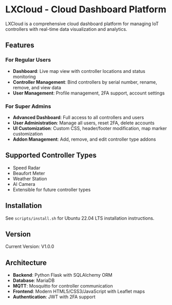 # LXCloud - Cloud Dashboard Platform

LXCloud is a comprehensive cloud dashboard platform for managing IoT controllers with real-time data visualization and analytics.

## Features

### For Regular Users
- **Dashboard**: Live map view with controller locations and status monitoring
- **Controller Management**: Bind controllers by serial number, rename, remove, and view data
- **User Management**: Profile management, 2FA support, account settings

### For Super Admins
- **Advanced Dashboard**: Full access to all controllers and users
- **User Administration**: Manage all users, reset 2FA, delete accounts
- **UI Customization**: Custom CSS, header/footer modification, map marker customization
- **Addon Management**: Add, remove, and edit controller type addons

## Supported Controller Types
- Speed Radar
- Beaufort Meter
- Weather Station
- AI Camera
- Extensible for future controller types

## Installation

See `scripts/install.sh` for Ubuntu 22.04 LTS installation instructions.

## Version
Current Version: V1.0.0

## Architecture
- **Backend**: Python Flask with SQLAlchemy ORM
- **Database**: MariaDB
- **MQTT**: Mosquitto for controller communication
- **Frontend**: Modern HTML5/CSS3/JavaScript with Leaflet maps
- **Authentication**: JWT with 2FA support